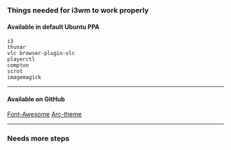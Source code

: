 ### Things needed for i3wm to work properly

#### Available in default Ubuntu PPA
```
i3
thunar
vlc browser-plugin-vlc
playerctl
compton
scrot
imagemagick

``` 
---
#### Available on GitHub

[Font-Awesome](https://github.com/FortAwesome/Font-Awesome/releases)
[Arc-theme](https://github.com/horst3180/Arc-theme)

---
### Needs more steps
